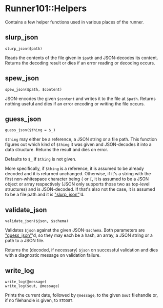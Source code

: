 # Runner101::Helpers

Contains a few helper functions used in various places of the runner.

## slurp\_json

    slurp_json($path)

Reads the contents of the file given in `$path` and JSON-decodes its content.
Returns the decoding result or dies if an error reading or decoding occurs.

## spew\_json

    spew_json($path, $content)

JSON-encodes the given `$content` and writes it to the file at `$path`.
Returns nothing useful and dies if an error encoding or writing the file occurs.

## guess\_json

    guess_json($thing = $_)

`$thing` may either be a reference, a JSON string or a file path. This
function figures out which kind of `$thing` it was given and JSON-decodes it
into a data structure. Returns the result and dies on error.

Defaults to `$_` if `$thing` is not given.

More specifically, if `$thing` is a reference, it is assumed to be already
decoded and it is returned unchanged. Otherwise, if it's a string with the
first non-whitespace character being `{` or `[`, it is assumed to be a JSON
object or array respectively (JSON only supports those two as top-level
structures) and is JSON-decoded. If that's also not the case, it is assumed to
be a file path and it is ["slurp\_json"](#slurp_json)'d.

## validate\_json

    validate_json($json, $schema)

Validates `$json` against the given JSON-`$schema`. Both parameters are
["guess\_json"](#guess_json)'d, so they may each be a hash, an array, a JSON string or a path
to a JSON file.

Returns the (decoded, if necessary) `$json` on successful validation and dies
with a diagnostic message on validation failure.

## write\_log

    write_log(@message)
    write_log($out, @message)

Prints the current date, followed by `@message`, to the given `$out`
filehandle or, if no filehandle is given, to `STDOUT`.
